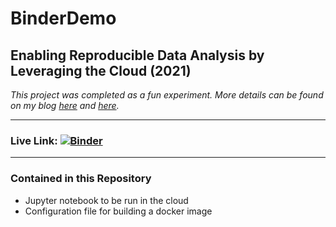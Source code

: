 # BinderDemo

## Enabling Reproducible Data Analysis by Leveraging the Cloud (2021)

*This project was completed as a fun experiment. More details can be found on my blog <a href = "https://joeknittel.github.io/2021/01/23/Composing-Our-First-Jupyter-Notebook.html">here</a> and <a href = "https://joeknittel.github.io/2021/01/25/Binder-Enabling-Reproducible-Data-Analysis-by-Leveraging-the-Cloud.html">here</a>.*

<hr>

### Live Link: [![Binder](https://mybinder.org/badge_logo.svg)](https://mybinder.org/v2/gh/JoeKnittel/BinderDemo/HEAD?filepath=analysis.ipynb)

<hr>

### Contained in this Repository

- Jupyter notebook to be run in the cloud
- Configuration file for building a docker image
